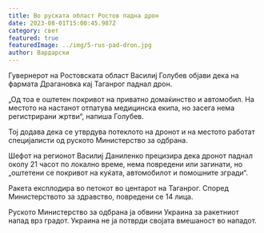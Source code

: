 ```yaml
---
title: Во руската област Ростов падна дрон
date: 2023-08-01T15:00:45.987Z
category: свет
featured: true
featuredImage: ../img/5-rus-pad-dron.jpg
author: Вардарски
---
```

Гувернерот на Ростовската област Василиј Голубев објави дека на фармата Драгановка кај Таганрог паднал дрон.

„Од тоа е оштетен покривот на приватно домаќинство и автомобил. На местото на настанот отпатува медицинска екипа, но засега нема регистрирани жртви“, напиша Голубев.

Тој додава дека се утврдува потеклото на дронот и на местото работат специјалисти од руското Министерство за одбрана.

Шефот на регионот Василиј Даниленко прецизира дека дронот паднал околу 21 часот по локално време, нема повредени или загинати, но „оштетени се покривот на куќата, автомобилот и помошните згради“.

Ракета експлодира во петокот во центарот на Таганрог. Според Министерството за здравство, повредени се 14 лица.

Руското Министерство за одбрана ја обвини Украина за ракетниот напад врз градот. Украина не ја потврди својата вмешаност во нападот.